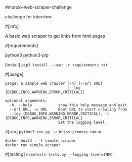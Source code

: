 #monzo-web-scraper-challenge

challenge for interview

#[info]

A basic web scraper to get links from html pages

#[requirements]

python3 
python3-pip

[install]
`pip3 install --user -r requirements.txt`

#[usage]
```
usage: a simple web crawler [-h] [--url URL]
                            [--log {DEBUG,INFO,WARNING,ERROR,CRITICAL}]

optional arguments:
  -h, --help            show this help message and exit
  --url URL, -u URL     Root URL to start crawling from
  --log {DEBUG,INFO,WARNING,ERROR,CRITICAL}, -l {DEBUG,INFO,WARNING,ERROR,CRITICAL}
                        Set the logging level
```

#[run]
`python3 run.py -u https://monzo.com` 
or
```
docker build . -t simple_scraper
docker run simple_scraper
```


#[testing]
`nosetests tests.py --logging-level=INFO`
